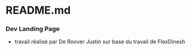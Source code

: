 # README.md

### Dev Landing Page 

*   travail réalisé par De  Roover Justin sur base du travail de FlexDinesh
